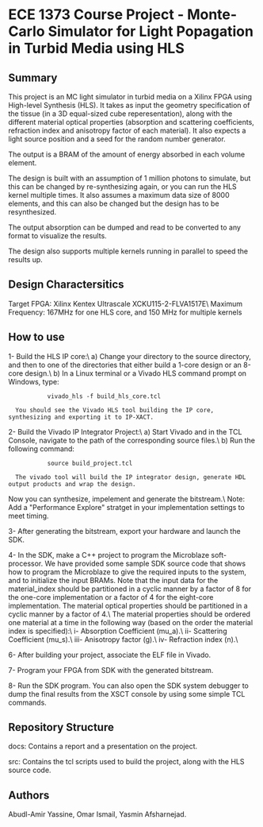 ECE 1373 Course Project - Monte-Carlo Simulator for Light Popagation in Turbid Media using HLS
==============================================================================================

Summary
-------
This project is an MC light simulator in turbid media on a Xilinx FPGA using High-level Synthesis (HLS).
It takes as input the geometry specification of the tissue (in a 3D equal-sized cube reperesentation),
along with the different material optical properties (absorption and scattering coefficients, refraction
index and anisotropy factor of each material). It also expects a light source position and a seed for
the random number generator. 

The output is a BRAM of the amount of energy absorbed in each volume element. 

The design is built with an assumption of 1 million photons to simulate, but this can be changed by 
re-synthesizing again, or you can run the HLS kernel multiple times. It also assumes a maximum data size of 
8000 elements, and this can also be changed but the design has to be resynthesized. 

The output absorption can be dumped and read to be converted to any format to visualize the results.

The design also supports multiple kernels running in parallel to speed the results up.

Design Charactersitics
----------------------
Target FPGA: Xilinx Kentex Ultrascale XCKU115-2-FLVA1517E\\
Maximum Frequency: 167MHz for one HLS core, and 150 MHz for multiple kernels

How to use
----------
1- Build the HLS IP core:\\
   a) Change your directory to the source directory, and then to one of the directories 
      that either build a 1-core design or an 8-core design.\\
   b) In a Linux terminal or a Vivado HLS command prompt on Windows, type:
            
               vivado_hls -f build_hls_core.tcl
  
      You should see the Vivado HLS tool building the IP core, synthesizing and exporting it to IP-XACT.

2- Build the Vivado IP Integrator Project:\\
   a) Start Vivado and in the TCL Console, navigate to the path of the corresponding source files.\\
   b) Run the following command:
            
               source build_project.tcl

      The vivado tool will build the IP integrator design, generate HDL output products and wrap the design.

Now you can synthesize, impelement and generate the bitstream.\\
Note: Add a "Performance Explore" stratget in your implementation settings to meet timing.

3- After generating the bitstream, export your hardware and launch the SDK. 

4- In the SDK, make a C++ project to program the Microblaze soft-processor. We have provided some sample SDK source code
   that shows how to program the Microblaze to give the required inputs to the system, and to initialize the input BRAMs.
   Note that the input data for the material_index should be partitioned in a cyclic manner by a factor of 8 for the 
   one-core implementation or a factor of 4 for the eight-core implementation. The material optical properties should be partitioned 
   in a cyclic manner by a factor of 4.\\
   The material properties should be ordered one material at a time in the following way (based on the order the material index is specified):\\
   i-   Absorption Coefficient (mu_a).\\
   ii-  Scattering Coefficient (mu_s).\\
   iii- Anisotropy factor (g).\\
   iv-  Refraction index (n).\\

6- After building your project, associate the ELF file in Vivado.

7- Program your FPGA from SDK with the generated bitstream.

8- Run the SDK program. You can also open the SDK system debugger to dump the final results from the XSCT console by using some simple TCL commands.

Repository Structure
--------------------
docs:
Contains a report and a presentation on the project.

src:
Contains the tcl scripts used to build the project, along with the HLS source code.

Authors
-------
Abudl-Amir Yassine, Omar Ismail, Yasmin Afsharnejad. 
